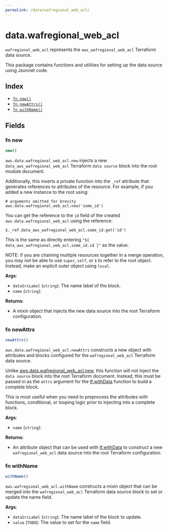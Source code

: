 ```yaml
---
permalink: /data/wafregional_web_acl/
---
```


# data.wafregional_web_acl

`wafregional_web_acl` represents the `aws_wafregional_web_acl` Terraform data source.



This package contains functions and utilities for setting up the data source using Jsonnet code.


## Index

* [`fn new()`](#fn-new)
* [`fn newAttrs()`](#fn-newattrs)
* [`fn withName()`](#fn-withname)

## Fields

### fn new

```ts
new()
```


`aws.data.wafregional_web_acl.new` injects a new `data_aws_wafregional_web_acl` Terraform `data source`
block into the root module document.

Additionally, this inserts a private function into the `_ref` attribute that generates references to attributes of the
resource. For example, if you added a new instance to the root using:

    # arguments omitted for brevity
    aws.data.wafregional_web_acl.new('some_id')

You can get the reference to the `id` field of the created `aws.data.wafregional_web_acl` using the reference:

    $._ref.data_aws_wafregional_web_acl.some_id.get('id')

This is the same as directly entering `"${ data_aws_wafregional_web_acl.some_id.id }"` as the value.

NOTE: if you are chaining multiple resources together in a merge operation, you may not be able to use `super`, `self`,
or `$` to refer to the root object. Instead, make an explicit outer object using `local`.

**Args**:
  - `dataSrcLabel` (`string`): The name label of the block.
  - `name` (`string`): 

**Returns**:
- A mixin object that injects the new data source into the root Terraform configuration.


### fn newAttrs

```ts
newAttrs()
```


`aws.data.wafregional_web_acl.newAttrs` constructs a new object with attributes and blocks configured for the `wafregional_web_acl`
Terraform data source.

Unlike [aws.data.wafregional_web_acl.new](#fn-wafregionalwebaclnew), this function will not inject the `data source`
block into the root Terraform document. Instead, this must be passed in as the `attrs` argument for the
[tf.withData](https://github.com/tf-libsonnet/core/tree/main/docs#fn-withdata) function to build a complete block.

This is most useful when you need to preprocess the attributes with functions, conditional, or looping logic prior to
injecting into a complete block.

**Args**:
  - `name` (`string`): 

**Returns**:
  - An attribute object that can be used with [tf.withData](https://github.com/tf-libsonnet/core/tree/main/docs#fn-withdata) to construct a new `wafregional_web_acl` data source into the root Terraform configuration.


### fn withName

```ts
withName()
```

`aws.wafregional_web_acl.withName` constructs a mixin object that can be merged into the `wafregional_web_acl`
Terraform data source block to set or update the name field.



**Args**:
  - `dataSrcLabel` (`string`): The name label of the block to update.
  - `value` (`TODO`): The value to set for the `name` field.
